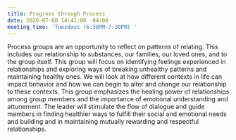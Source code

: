 ```yaml
---
title: Progress through Process
date: 2020-07-08 14:41:00 -04:00
meeting_time: 'Tuesdays (6:30PM-7:30PM) '
---
```


Process groups are an opportunity to reflect on patterns of relating.  This includes our relationship to substances, our families, our loved ones, and to the group itself.  This group will focus on identifying feelings experienced in relationships and exploring ways of breaking unhealthy patterns and maintaining healthy ones. We will look at how different contexts in life can impact behavior and how we can begin to alter and change our relationship to these contexts.  This group emphasizes the healing power of relationships among group members and the importance of emotional understanding and attunement. The leader will stimulate the flow of dialogue and guide members in finding healthier ways to fulfill their social and emotional needs and building and in maintaining mutually rewarding and respectful relationships.